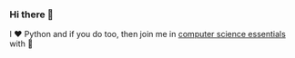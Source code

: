 ### Hi there 👋

I ❤️ Python and if you do too, then join me in [computer science essentials](https://github.com/vzhydkov/py-learning#computer-science-essentials-using-python) with 🐍
